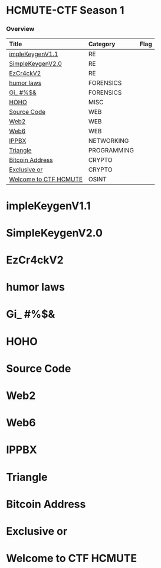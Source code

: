 # HCMUTE-CTF Season 1

### Overview
 | Title                 | Category    | Flag |
 | :-------------------- | :---------- | :------ |
 | [impleKeygenV1.1](#SimpleKeygenV11)      | RE          |  |
 | [SimpleKeygenV2.0](#SimpleKeygenV20)      | RE          |  |
 | [EzCr4ckV2](#EzCr4ckV2)             | RE          |  |
 | [humor laws](#humor-laws)            | FORENSICS   |  |
 | [Gi_ #%$&](#Gi_-)              | FORENSICS   |  |
 | [HOHO](#HOHO)                  | MISC        |  |
 | [Source Code](#Source-Code)           | WEB         |  |
 | [Web2](#Web2)                  | WEB         |  |
 | [Web6](#Web6)                  | WEB         |  |
 | [IPPBX](#IPPBX)                 | NETWORKING  |  |
 | [Triangle](#Triangle)              | PROGRAMMING |  |
 | [Bitcoin Address](#Bitcoin-Address)       | CRYPTO      |  |
 | [Exclusive or](#Exclusive-or)          | CRYPTO      |  |
 | [Welcome to CTF HCMUTE](#Welcome-to-CTF-HCMUTE) | OSINT       |  |

# impleKeygenV1.1
# SimpleKeygenV2.0
# EzCr4ckV2
# humor laws
# Gi_ #%$&
# HOHO
# Source Code
# Web2
# Web6
# IPPBX
# Triangle
# Bitcoin Address
# Exclusive or
# Welcome to CTF HCMUTE
